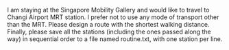 I am staying at the Singapore Mobility Gallery and would like to travel to Changi Airport MRT station. I prefer not to use any mode of transport other than the MRT. Please design a route with the shortest walking distance. Finally, please save all the stations (including the ones passed along the way) in sequential order to a file named routine.txt, with one station per line.